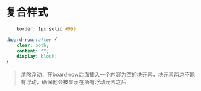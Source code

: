 # 复合样式

``` css
    border: 1px solid #999
```

``` css
.board-row::after {
    clear: both;
    content: "";
    display: block;
}
```

> 清除浮动，在board-row后面插入一个内容为空的块元素，块元素两边不能有浮动，确保他会被显示在所有浮动元素之后
